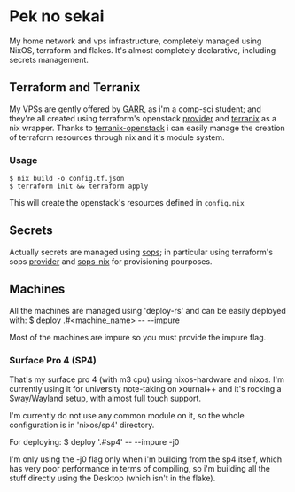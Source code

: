 # Pek no sekai

My home network and vps infrastructure, completely managed using NixOS,
terraform and flakes.
It's almost completely declarative, including secrets management.

## Terraform and Terranix

My VPSs are gently offered by [GARR](https://cloud.garr.it/), as i'm a comp-sci student; and
they're all created using terraform's openstack [provider](https://registry.terraform.io/providers/terraform-provider-openstack/openstack/latest/docs) and [terranix](https://terranix.org/)
as a nix wrapper.
Thanks to [terranix-openstack](https://github.com/heph2/terranix-openstack) i can easily manage the creation of terraform
resources through nix and it's module system.

### Usage
	$ nix build -o config.tf.json
	$ terraform init && terraform apply

This will create the openstack's resources defined in `config.nix`

## Secrets

Actually secrets are managed using [sops](https://github.com/mozilla/sops); in particular using
terraform's sops [provider](https://registry.terraform.io/providers/carlpett/sops/latest/docs) and [sops-nix](https://github.com/Mic92/sops-nix) for provisioning pourposes.

## Machines

All the machines are managed using 'deploy-rs' and can be easily deployed
with:
	$ deploy .#<machine_name> -- --impure

Most of the machines are impure so you must provide the impure flag.

### Surface Pro 4 (SP4)

That's my surface pro 4 (with m3 cpu) using nixos-hardware and nixos.
I'm currently using it for university note-taking on xournal++ and it's 
rocking a Sway/Wayland setup, with almost full touch support.

I'm currently do not use any common module on it, so the whole configuration is in 'nixos/sp4' directory.

For deploying:
	$ deploy '.#sp4' -- --impure -j0

I'm only using the -j0 flag only when i'm building from the sp4 itself, which has very poor performance in terms of compiling, so i'm building all the stuff directly using the Desktop (which isn't in the flake).
